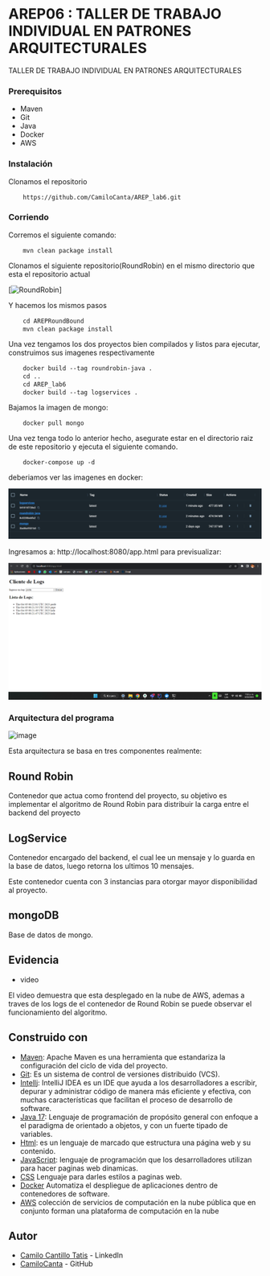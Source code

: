 # AREP06 : TALLER DE TRABAJO INDIVIDUAL EN PATRONES ARQUITECTURALES

TALLER DE TRABAJO INDIVIDUAL EN PATRONES ARQUITECTURALES

### Prerequisitos

- Maven
- Git
- Java
- Docker 
- AWS 

### Instalación

Clonamos el repositorio

```
    https://github.com/CamiloCanta/AREP_lab6.git

```

### Corriendo
Corremos el siguiente comando:

```
    mvn clean package install

```

Clonamos el siguiente repositorio(RoundRobin) en el mismo directorio que esta el repositorio actual

[![RoundRobin](https://github.com/CamiloCanta/RoundRobin.git)]

Y hacemos los mismos pasos

```
    cd AREPRoundBound
    mvn clean package install

```
Una vez tengamos los dos proyectos bien compilados y listos para ejecutar, construimos sus imagenes respectivamente

```
    docker build --tag roundrobin-java .
    cd ..
    cd AREP_lab6
    docker build --tag logservices .
```

Bajamos la imagen de mongo:

```
    docker pull mongo
```
Una vez tenga todo lo anterior hecho, asegurate estar en el directorio raiz de este repositorio y ejecuta el siguiente comando.


```
    docker-compose up -d  
```

deberiamos ver las imagenes en docker:

![img_1.png](img_1.png)

Ingresamos a: http://localhost:8080/app.html para previsualizar:

![img.png](img.png)




### Arquitectura del programa


![image](https://github.com/julianCS21/AREP06/assets/96396177/4887a165-897e-4a90-9462-d0b8a21b2f86)

Esta arquitectura se basa en tres componentes realmente:


## Round Robin


Contenedor que actua como frontend del proyecto, su objetivo es implementar el algoritmo de Round Robin para distribuir la carga entre el backend del proyecto 



## LogService

Contenedor encargado del backend, el cual lee un mensaje y lo guarda en la base de datos, luego retorna los ultimos 10 mensajes.

Este contenedor cuenta con 3 instancias para otorgar mayor disponibilidad al proyecto.


## mongoDB

Base de datos de mongo.


## Evidencia

- video

El video demuestra que esta desplegado en la nube de AWS, ademas a traves de los logs de el contenedor de Round Robin se puede observar el funcionamiento del algoritmo.



## Construido con

* [Maven](https://maven.apache.org/): Apache Maven es una herramienta que estandariza la configuración del ciclo de vida del proyecto.
* [Git](https://rometools.github.io/rome/):  Es un sistema de control de versiones distribuido (VCS).
* [Intellj](https://www.jetbrains.com/es-es/idea/): IntelliJ IDEA es un IDE que ayuda a los desarrolladores a escribir, depurar y administrar código de manera más eficiente y efectiva, con muchas características que facilitan el proceso de desarrollo de software.
* [Java 17](https://www.java.com/es/): Lenguaje de programación de propósito general con enfoque a el paradigma de orientado a objetos, y con un fuerte tipado de variables.
* [Html](https://developer.mozilla.org/es/docs/Learn/Getting_started_with_the_web/HTML_basics): es un lenguaje de marcado que estructura una página web y su contenido.
* [JavaScript](https://developer.mozilla.org/es/docs/Learn/JavaScript/First_steps/What_is_JavaScript): lenguaje de programación que los desarrolladores utilizan para hacer paginas web dinamicas.
* [CSS](https://developer.mozilla.org/es/docs/Web/CSS) Lenguaje para darles estilos a paginas web.
* [Docker](https://www.docker.com) Automatiza el despliegue de aplicaciones dentro de contenedores de software.
* [AWS](https://aws.amazon.com/es/free/?trk=8fa18207-f2c2-4587-81a1-f2a3648571b3&sc_channel=ps&ef_id=CjwKCAjwseSoBhBXEiwA9iZtxmEwAgfk7jPE4NlzdkF60BOim6V2loEW5eNT7e8yJcbyO0g8dZpJaBoCRIEQAvD_BwE:G:s&s_kwcid=AL!4422!3!647999789205!e!!g!!aws!19685287144!146461596896&gclid=CjwKCAjwseSoBhBXEiwA9iZtxmEwAgfk7jPE4NlzdkF60BOim6V2loEW5eNT7e8yJcbyO0g8dZpJaBoCRIEQAvD_BwE&all-free-tier.sort-by=item.additionalFields.SortRank&all-free-tier.sort-order=asc&awsf.Free%20Tier%20Types=*all&awsf.Free%20Tier%20Categories=*all) colección de servicios de computación en la nube pública que en conjunto forman una plataforma de computación en la nube


## Autor
- [Camilo Cantillo Tatis](https://www.linkedin.com/in/camilocanta/)  - LinkedIn
- [CamiloCanta](https://github.com/CamiloCanta) - GitHub

